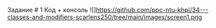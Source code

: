 Задание # 1 Код + консоль
![]https://github.com/ppc-ntu-khpi/34---classes-and-modifiers-scarlens250/tree/main/images/screen1.png
